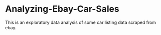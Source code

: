 # Analyzing-Ebay-Car-Sales
This is an exploratory data analysis of some car listing data scraped from ebay.
